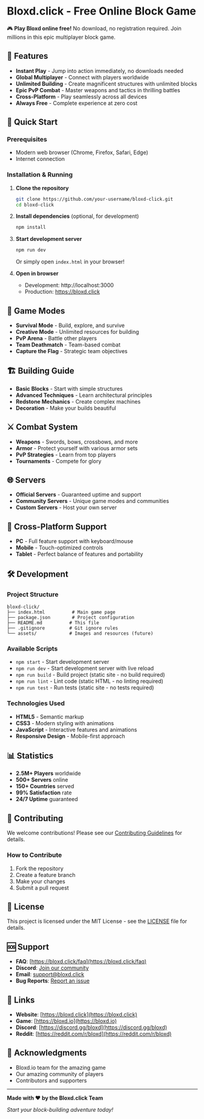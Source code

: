 # Bloxd.click - Free Online Block Game

🎮 **Play Bloxd online free!** No download, no registration required. Join millions in this epic multiplayer block game.

## 🌟 Features

- **Instant Play** - Jump into action immediately, no downloads needed
- **Global Multiplayer** - Connect with players worldwide
- **Unlimited Building** - Create magnificent structures with unlimited blocks
- **Epic PvP Combat** - Master weapons and tactics in thrilling battles
- **Cross-Platform** - Play seamlessly across all devices
- **Always Free** - Complete experience at zero cost

## 🚀 Quick Start

### Prerequisites
- Modern web browser (Chrome, Firefox, Safari, Edge)
- Internet connection

### Installation & Running

1. **Clone the repository**
   ```bash
   git clone https://github.com/your-username/bloxd-click.git
   cd bloxd-click
   ```

2. **Install dependencies** (optional, for development)
   ```bash
   npm install
   ```

3. **Start development server**
   ```bash
   npm run dev
   ```
   
   Or simply open `index.html` in your browser!

4. **Open in browser**
   - Development: http://localhost:3000
   - Production: https://bloxd.click

## 🎯 Game Modes

- **Survival Mode** - Build, explore, and survive
- **Creative Mode** - Unlimited resources for building
- **PvP Arena** - Battle other players
- **Team Deathmatch** - Team-based combat
- **Capture the Flag** - Strategic team objectives

## 🏗️ Building Guide

- **Basic Blocks** - Start with simple structures
- **Advanced Techniques** - Learn architectural principles
- **Redstone Mechanics** - Create complex machines
- **Decoration** - Make your builds beautiful

## ⚔️ Combat System

- **Weapons** - Swords, bows, crossbows, and more
- **Armor** - Protect yourself with various armor sets
- **PvP Strategies** - Learn from top players
- **Tournaments** - Compete for glory

## 🌐 Servers

- **Official Servers** - Guaranteed uptime and support
- **Community Servers** - Unique game modes and communities
- **Custom Servers** - Host your own server

## 📱 Cross-Platform Support

- **PC** - Full feature support with keyboard/mouse
- **Mobile** - Touch-optimized controls
- **Tablet** - Perfect balance of features and portability

## 🛠️ Development

### Project Structure
```
bloxd-click/
├── index.html          # Main game page
├── package.json        # Project configuration
├── README.md          # This file
├── .gitignore         # Git ignore rules
└── assets/            # Images and resources (future)
```

### Available Scripts
- `npm start` - Start development server
- `npm run dev` - Start development server with live reload
- `npm run build` - Build project (static site - no build required)
- `npm run lint` - Lint code (static HTML - no linting required)
- `npm run test` - Run tests (static site - no tests required)

### Technologies Used
- **HTML5** - Semantic markup
- **CSS3** - Modern styling with animations
- **JavaScript** - Interactive features and animations
- **Responsive Design** - Mobile-first approach

## 📊 Statistics

- **2.5M+ Players** worldwide
- **500+ Servers** online
- **150+ Countries** served
- **99% Satisfaction** rate
- **24/7 Uptime** guaranteed

## 🤝 Contributing

We welcome contributions! Please see our [Contributing Guidelines](CONTRIBUTING.md) for details.

### How to Contribute
1. Fork the repository
2. Create a feature branch
3. Make your changes
4. Submit a pull request

## 📄 License

This project is licensed under the MIT License - see the [LICENSE](LICENSE) file for details.

## 🆘 Support

- **FAQ**: [https://bloxd.click/faq](https://bloxd.click/faq)
- **Discord**: [Join our community](https://discord.gg/bloxd)
- **Email**: support@bloxd.click
- **Bug Reports**: [Report an issue](https://bloxd.click/bug-report)

## 🔗 Links

- **Website**: [https://bloxd.click](https://bloxd.click)
- **Game**: [https://bloxd.io](https://bloxd.io)
- **Discord**: [https://discord.gg/bloxd](https://discord.gg/bloxd)
- **Reddit**: [https://reddit.com/r/bloxd](https://reddit.com/r/bloxd)

## 🙏 Acknowledgments

- Bloxd.io team for the amazing game
- Our amazing community of players
- Contributors and supporters

---

**Made with ❤️ by the Bloxd.click Team**

*Start your block-building adventure today!* 